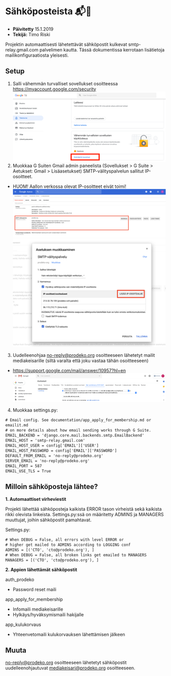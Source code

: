 # Sähköposteista :mailbox_with_mail::email:

- **Päivitetty** 15.1.2019
- **Tekijä:** Timo Riski

Projektin automaattisesti lähetettävät sähköpostit kulkevat smtp-relay.gmail.com palvelimen kautta. Tässä dokumentissa kerrotaan lisätietoja mailikonfiguraatiosta yleisesti.

## Setup

1. Salli vähemmän turvalliset sovellukset osoitteessa https://myaccount.google.com/security
   ![Vähemmän turvalliset sovellukset kuva 1](images/emails/emails-less-secure-apps.png)
2. Muokkaa G Suiten Gmail admin paneelista (Sovellukset > G Suite > Aetukset: Gmail > Lisäasetukset) SMTP-välityspalvelun sallitut IP-osoitteet.

- HUOM! Aallon verkossa olevat IP-osoitteet eivät toimi!
  ![G Suiten asetukset kuva 1](images/emails/emails-g-suite-config-1.png)
  ![G Suiten asetukset kuva 2](images/emails/emails-g-suite-config-2.png)

3. Uudelleenohjaa no-reply@prodeko.org osoitteeseen lähetetyt mailit mediakeisarille (siltä varalta että joku vastaa tähän osoitteeseen)

- https://support.google.com/mail/answer/10957?hl=en
  ![Uudelleenohjaa sähköposti](images/emails/forward-mail.png)

4. Muokkaa settings.py:

```
# Email config. See documentation/app_apply_for_membership.md or emailit.md
# on more details about how email sending works through G Suite.
EMAIL_BACKEND = 'django.core.mail.backends.smtp.EmailBackend'
EMAIL_HOST = 'smtp-relay.gmail.com'
EMAIL_HOST_USER = config['EMAIL']['USER']
EMAIL_HOST_PASSWORD = config['EMAIL']['PASSWORD']
DEFAULT_FROM_EMAIL = 'no-reply@prodeko.org'
SERVER_EMAIL = 'no-reply@prodeko.org'
EMAIL_PORT = 587
EMAIL_USE_TLS = True
```

## Milloin sähköposteja lähtee?

**1. Automaattiset virheviestit**

Projekti lähettää sähköposteja kaikista ERROR tason virheistä sekä kaikista rikki olevista linkeista. Settings.py:ssä on määritetty ADMINS ja MANAGERS muuttujat, joihin sähköpostit pamahtavat.

Settings.py:

```
# When DEBUG = False, all errors with level ERROR or
# higher get mailed to ADMINS according to LOGGING conf
ADMINS = [('CTO', 'cto@prodeko.org'), ]
# When DEBUG = False, all broken links get emailed to MANAGERS
MANAGERS = [('CTO', 'cto@prodeko.org'), ]
```

**2. Appien lähettämät sähköpostit**

auth_prodeko

- Password reset maili

app_apply_for_membership

- Infomaili mediakeisarille
- Hylkäys/hyväksymismaili hakijalle

app_kulukorvaus

- Yhteenvetomaili kulukorvauksen lähettämisen jälkeen

## Muuta

no-reply@prodeko.org osoitteeseen lähetetyt sähköpostit uudelleenohjautuvat mediakeisari@prodeko.org osoitteeseen.
